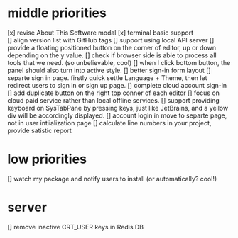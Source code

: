 # middle priorities

[x] revise About This Software modal
[x] terminal basic support  
[] align version list with GitHub tags
[] support using local API server
[] provide a floating positioned button on the corner of editor, up or down depending on the y value.
[] check if browser side is able to process all tools that we need. (so unbelievable, cool)
[] when I click bottom button, the panel should also turn into active style.
[] better sign-in form layout
[] separte sign in page. firstly quick settle Language + Theme, then let redirect users to sign in or sign up page.
[] complete cloud account sign-in
[] add duplicate button on the right top conner of each editor
[] focus on cloud paid service rather than local offline services.
[] support providing keyboard on SysTabPane by pressing keys, just like JetBrains, and a yellow div will be accordingly displayed.
[] account login in move to separte page, not in user intiialization page
[] calculate line numbers in your project, provide satistic report

# low priorities

[] watch my package and notify users to install (or automatically? cool!)

# server

[] remove inactive CRT_USER keys in Redis DB
